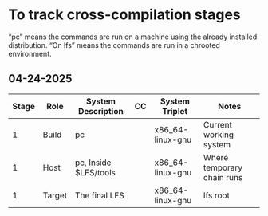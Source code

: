 

# To track cross-compilation stages

“pc” means the commands are run on a machine using the already installed distribution. “On lfs” means the commands are run in a chrooted environment.

## 04-24-2025

| Stage | Role   | System Description    |  CC  | System Triplet   | Notes                      |
|-------|--------|-----------------------|------|------------------|----------------------------|
|   1   | Build  |  pc                   |      | x86_64-linux-gnu | Current working system     |
|   1   | Host   |  pc, Inside $LFS/tools|      | x86_64-linux-gnu | Where temporary chain runs |
|   1   | Target |  The final LFS        |      | x86_64-linux-gnu | lfs root                   |


